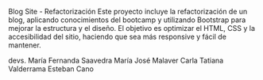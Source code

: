 Blog Site - Refactorización
Este proyecto incluye la refactorización de un blog, aplicando conocimientos del bootcamp y utilizando Bootstrap para mejorar la estructura y el diseño. El objetivo es optimizar el HTML, CSS y la accesibilidad del sitio, haciendo que sea más responsive y fácil de mantener.

devs.
María Fernanda Saavedra
María José Malaver
Carla Tatiana Valderrama
Esteban Cano
